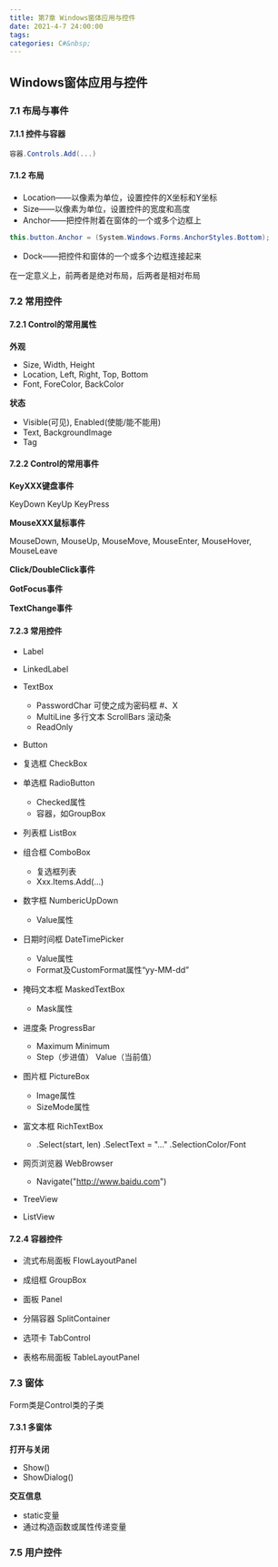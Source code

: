 ```yaml
---
title: 第7章 Windows窗体应用与控件
date: 2021-4-7 24:00:00
tags: 
categories: C#&nbsp;
---
```

## Windows窗体应用与控件

### 7.1 布局与事件

#### 7.1.1 控件与容器

<!-- more -->

```C#
容器.Controls.Add(...)
```

#### 7.1.2 布局

- Location——以像素为单位，设置控件的X坐标和Y坐标
- Size——以像素为单位，设置控件的宽度和高度
- Anchor——把控件附着在窗体的一个或多个边框上

```c#
this.button.Anchor = (System.Windows.Forms.AnchorStyles.Bottom);
```

- Dock——把控件和窗体的一个或多个边框连接起来

在一定意义上，前两者是绝对布局，后两者是相对布局

### 7.2 常用控件

#### 7.2.1 Control的常用属性

**外观**

- Size, Width, Height
- Location, Left, Right, Top, Bottom
- Font, ForeColor, BackColor

**状态**

- Visible(可见), Enabled(使能/能不能用)
- Text, BackgroundImage
- Tag

#### 7.2.2 Control的常用事件

**KeyXXX键盘事件**

KeyDown	KeyUp	KeyPress

**MouseXXX鼠标事件**

MouseDown, MouseUp, MouseMove, MouseEnter, MouseHover, MouseLeave

**Click/DoubleClick事件**

**GotFocus事件**

**TextChange事件**

#### 7.2.3 常用控件

- Label

- LinkedLabel

- TextBox
  - PasswordChar    可使之成为密码框  #、X
  - MultiLine    多行文本       ScrollBars    滚动条
  - ReadOnly
- Button

- 复选框   CheckBox
- 单选框   RadioButton 
  - Checked属性
  - 容器，如GroupBox
- 列表框    ListBox
- 组合框    ComboBox
  - 复选框列表
  - Xxx.Items.Add(...)

- 数字框    NumbericUpDown
  - Value属性
- 日期时间框    DateTimePicker
  - Value属性
  - Format及CustomFormat属性“yy-MM-dd”
- 掩码文本框    MaskedTextBox
  - Mask属性
- 进度条    ProgressBar
  - Maximum    Minimum
  - Step（步进值）    Value（当前值）

- 图片框    PictureBox    
  - Image属性
  - SizeMode属性
- 富文本框    RichTextBox
  - .Select(start, len)    .SelectText = "..."    .SelectionColor/Font
- 网页浏览器    WebBrowser
  - Navigate("http://www.baidu.com")

- TreeView
- ListView

#### 7.2.4 容器控件

- 流式布局面板    FlowLayoutPanel

- 成组框                GroupBox    
- 面板                    Panel
- 分隔容器            SplitContainer
- 选项卡                TabControl
- 表格布局面板     TableLayoutPanel

### 7.3 窗体

Form类是Control类的子类

#### 7.3.1 多窗体

**打开与关闭**

- Show()
- ShowDialog()

**交互信息**

- static变量
- 通过构造函数或属性传递变量

### 7.5 用户控件

